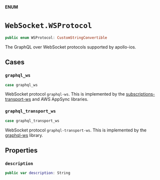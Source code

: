**ENUM**

# `WebSocket.WSProtocol`

```swift
public enum WSProtocol: CustomStringConvertible
```

The GraphQL over WebSocket protocols supported by apollo-ios.

## Cases
### `graphql_ws`

```swift
case graphql_ws
```

WebSocket protocol `graphql-ws`. This is implemented by the [subscriptions-transport-ws](https://github.com/apollographql/subscriptions-transport-ws)
and AWS AppSync libraries.

### `graphql_transport_ws`

```swift
case graphql_transport_ws
```

WebSocket protocol `graphql-transport-ws`. This is implemented by the [graphql-ws](https://github.com/enisdenjo/graphql-ws)
library.

## Properties
### `description`

```swift
public var description: String
```
